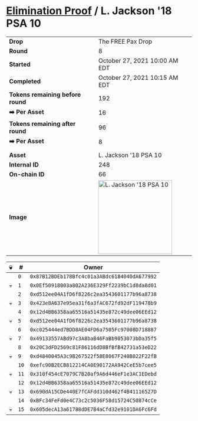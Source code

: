 # [Elimination Proof](./readme.md) / L. Jackson &#039;18 PSA 10

|||
|---|---|
| **Drop** | The FREE Pax Drop |
| **Round** | 8 |
| **Started** | October 27, 2021 10:00 AM EDT |
| **Completed** | October 27, 2021 10:15 AM EDT |
| **Tokens remaining before round** | 192 |
| **➡️ Per Asset** | 16 |
| **Tokens remaining after round** | 96 |
| **➡️ Per Asset** | 8 |
| | |
| **Asset** | L. Jackson &#039;18 PSA 10 |
| **Internal ID** | 248 |
| **On-chain ID** | 66 |
| **Image** | <img src="https://tcdn.blokpax.com/94aa4804-2e35-4a5d-bc05-a1239faa6cc1/290d42e6d02fa35846ef7c206f038fe81257ebb22c8dcc128190ec22bd126d9d.jpg" height="200" alt="L. Jackson &#039;18 PSA 10" /> |


| 💀 | # | Owner |
| --- | --- | --- |
|  | `0` | `0x87B12BDEb178Bfc4c01a3ABdc6184040dA677992` |
| 💀 | `1` | `0x0Ef50918003a802A236E329Ff2239bC1d8da8d01` |
|  | `2` | `0xd512ee04A1fD6f8226c2ea3543601177b96a8738` |
| 💀 | `3` | `0x423e8A637e95ea31f6a3fAC672fd92dF119478b9` |
|  | `4` | `0x12d4BB6358aa65516a51435e872c49dee06EEd12` |
| 💀 | `5` | `0xd512ee04A1fD6f8226c2ea3543601177b96a8738` |
|  | `6` | `0xc025444ed7BDD8AE04FD6a7505Fc97008D718887` |
| 💀 | `7` | `0x49133557ABd97c3A8baB46FaBb9053073bDa35f5` |
|  | `8` | `0x20C3dFD2569c81F86116dD8BfBfB42731a53eD22` |
| 💀 | `9` | `0xd4840045A3c9B267522f58E8067F240B022F22fB` |
|  | `10` | `0xefc90B2ECB812214CA0E90172AA942CeE5b7cee5` |
| 💀 | `11` | `0x310f454cE7079C7B20af9A6d446eF1e3AC1EDebd` |
|  | `12` | `0x12d4BB6358aa65516a51435e872c49dee06EEd12` |
| 💀 | `13` | `0x690dA15CDe440E7fCAFdd310d462f4B41116527D` |
|  | `14` | `0xBFc34FeFd0e4C73c2c5036F58d15724C50874cCe` |
| 💀 | `15` | `0x605decA13a61788dDE7B4aCfd32e9101DA6Fc6Fd` |
